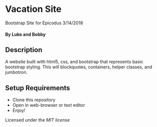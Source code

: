 # Vacation Site

Bootstrap Site for Epicodus 3/14/2018

#### By Luke and Bobby

## Description
  A website built with html5, css, and bootstrap that represents basic bootstrap styling. This will blockquotes, containers, helper classes, and jumbotron.

## Setup Requirements
  * Clone this repository
  * Open in web-browser or text editor
  * Enjoy!

Licensed under the _MIT license_
